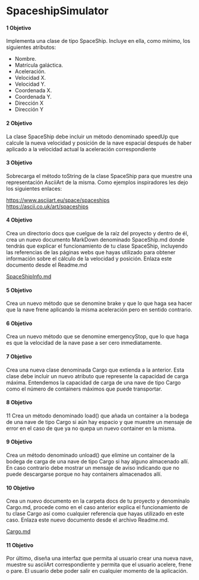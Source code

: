 # SpaceshipSimulator

#### 1 Objetivo 
Implementa una clase de tipo SpaceShip. Incluye en ella, como mínimo, los siguientes atributos: 
- Nombre.
- Matrícula galáctica.
- Aceleración.
- Velocidad X.
- Velocidad Y.
- Coordenada X.
- Coordenada Y.
- Dirección X
- Dirección Y

#### 2 Objetivo

La clase SpaceShip debe incluir un método denominado speedUp que calcule la nueva velocidad y posición de la nave espacial después de haber aplicado a la velocidad actual la aceleración correspondiente

#### 3 Objetivo

Sobrecarga el método toString de la clase SpaceShip para que muestre una representación AsciiArt de la misma. Como ejemplos inspiradores les dejo los siguientes enlaces: 

https://www.asciiart.eu/space/spaceships  
https://ascii.co.uk/art/spaceships

#### 4 Objetivo

Crea un directorio docs que cuelgue de la raíz del proyecto y dentro de él, crea un nuevo documento MarkDown denominado SpaceShip.md donde tendrás que explicar el funcionamiento de tu clase SpaceShip, incluyendo las referencias de las páginas webs que hayas utilizado para obtener información sobre el cálculo de la velocidad y posición. Enlaza este documento desde el Readme.md

[SpaceShipInfo.md](https://github.com/kuvii/SpaceshipSimulator/blob/main/main/SpaceShipInfo.md)

#### 5 Objetivo

Crea un nuevo método que se denomine brake y que lo que haga sea hacer que la nave frene aplicando la misma aceleración pero en sentido contrario.

#### 6 Objetivo
Crea un nuevo método que se denomine emergencyStop, que lo que haga es que la velocidad de la nave pase a ser cero inmediatamente.

#### 7 Objetivo
Crea una nueva clase denominada Cargo que extienda a la anterior. Esta clase debe incluir un nuevo atributo que represente la capacidad de carga máxima. Entendemos la capacidad de carga de una nave de tipo Cargo como el número de containers máximos que puede transportar.

#### 8 Objetivo

11 Crea un método denominado load() que añada un container a la bodega de una nave de tipo Cargo si aún hay espacio y que muestre un mensaje de error en el caso de que ya no quepa un nuevo container en la misma.

#### 9 Objetivo

Crea un método denominado unload() que elimine un container de la bodega de carga de una nave de tipo Cargo si hay alguno almacenado allí. En caso contrario debe mostrar un mensaje de aviso indicando que no puede descargarse porque no hay containers almacenados allí.

#### 10 Objetivo

Crea un nuevo documento en la carpeta docs de tu proyecto y denomínalo Cargo.md, procede como en el caso anterior explica el funcionamiento de tu clase Cargo así como cualquier referencia que hayas utilizado en este caso. Enlaza este nuevo documento desde el archivo Readme.md.

[Cargo.md](https://github.com/kuvii/SpaceshipSimulator/blob/main/main/src/Cargo.md)
#### 11 Objetivo

Por último, diseña una interfaz que permita al usuario crear una nueva nave, muestre su asciiArt correspondiente y permita que el usuario acelere, frene o pare. El usuario debe poder salir en cualquier momento de la aplicación.
